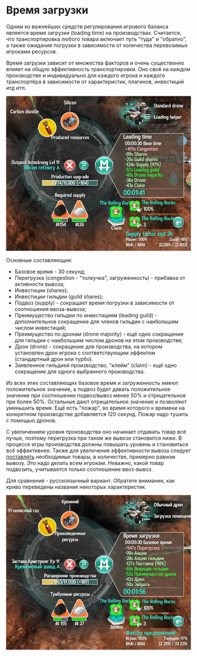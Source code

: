 # Время загрузки

Одним из важнейших средств регулирования игрового баланса является время загрузки (loading time) на производствах. Считается, что транспортировка
любого товара включает путь "туда" и "обратно", а также ожидание погрузки в зависимости от количества перевозимых игроками ресурсов.

Время загрузки зависит от множества факторов и очень существенно влияет на общую эффективность транспортировки. Оно своё на каждом производстве
и индивидуально для каждого игрока и каждого транспортёра в зависимости от характеристик, плагинов, инвестиций итд итп.

![Время погрузки](wt-en.png)

Основные составляющие:

- Базовое время - 30 секунд;
- Перегрузка (congestion - "толкучка", загруженность) - прибавка от активности вывоза;
- Инвестиции (shares);
- Инвестиции гильдии (guild shares);
- Подвоз (supply) - сокращает время погрузки в зависимости от соотношения ввоза-вывоза;
- Преимущество гильдии по инвестициям (leading guild) - дополнительное сокращение для членов гильдии с наибольшим числом инвестиций;
- Преимущество по дронам (drone majority) - ещё одно сокращение для гильдии с наибольшим числом дронов на этом производстве;
- Дрон (drone) - сокращение для производства, на котором установлен дрон игрока с соответствующим эффектом (стандартный дрон или турбо).
- Заявленное гильдией производство, "клейм" (claim) - ещё одно сокращение для одного выбранного производства.

Из всех этих составляющих базовое время и загруженность имеют положительное значение, а подвоз будет давать положительное значение при
соотношении подвоз/вывоз менее 50% и отрицательное при более 50%. Остальные дают отрицательное значение и позволяют уменьшить время. Ещё
есть "пожар", во время которого к времени на конкретном производстве добавляется 120 секунд. Пожар надо тушить с помощью дронов.

С увеличением уровня производства оно начинает отдавать товар всё лучше, поэтому перегрузка при таком же вывозе становится ниже. В процессе
игры производства должны повышать уровень и становиться всё эффективнее. Также для увеличения эффективности вывоза следует [поставлять](supply.md)
необходимые товары, в количестве, примерно равном вывозу. Это надо делать всем игрокам. Неважно, какой товар подвозить, учитывается
только соотношение ввоз-вывоз.

Для сравнения - русскоязычный вариант. Обратите внимание, как криво переведены названия некоторых характеристик.

![Время погрузки (ru)](wt-ru.png)
